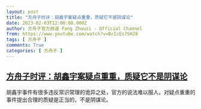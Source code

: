 ```yaml
---
layout: post
title: "方舟子时评：胡鑫宇案疑点重重，质疑它不是阴谋论"
date: 2023-02-03T12:00:08.000Z
author: 方舟子官方频道 Fang Zhouzi - Official Channel
from: https://www.youtube.com/watch?v=BcIcEs7SH28
tags: [ 方舟子 ]
comments: True
categories: [ 方舟子 ]
---
```

<!--1675425608000-->
[方舟子时评：胡鑫宇案疑点重重，质疑它不是阴谋论](https://www.youtube.com/watch?v=BcIcEs7SH28)
------

<div>
胡鑫宇事件有很多违反常识常理的诡异之处，官方的说法难以服人。对疑点重重的事件提出合理的质疑是正当的，不是阴谋论。
</div>
